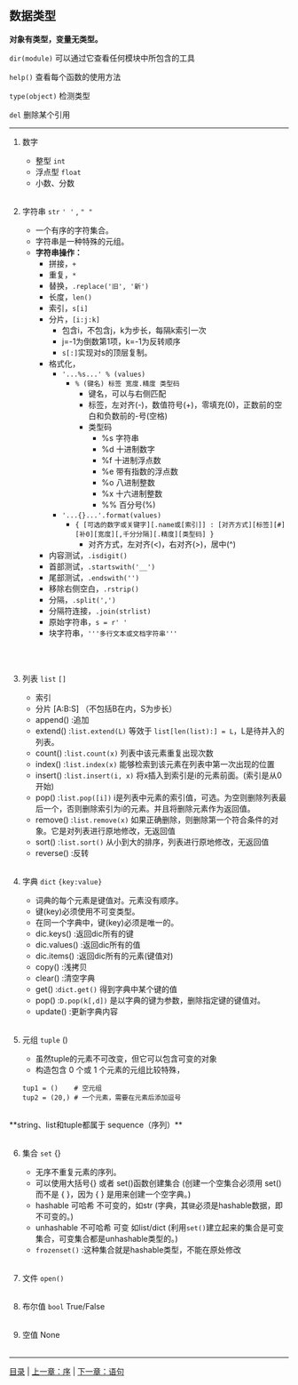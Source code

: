 ## 数据类型


**对象有类型，变量无类型。**

`dir(module)` 可以通过它查看任何模块中所包含的工具

`help()` 查看每个函数的使用方法

`type(object)` 检测类型

`del` 删除某个引用

-----

1. 数字
    * 整型 `int`
    * 浮点型 `float`
    * 小数、分数
<br><br>

2. 字符串 `str` `' '` , `" "`

    * 一个有序的字符集合。
    * 字符串是一种特殊的元组。
    * **字符串操作：**
        * 拼接，`+`
        * 重复，`*`
        * 替换，`.replace('旧', '新')`
        * 长度，`len()`
        * 索引，`s[i]`
        * 分片，`[i:j:k]`
            * 包含i，不包含j，k为步长，每隔k索引一次
            * j=-1为倒数第1项，k=-1为反转顺序
            * `s[:]`实现对s的顶层复制。
        * 格式化，
            * `'...%s...' % (values)`
                * `% (键名) 标签 宽度.精度 类型码`
                    * 键名，可以与右侧匹配
                    * 标签，左对齐(-)，数值符号(+)，零填充(0)，正数前的空白和负数前的-号(空格)
                    * 类型码
                        * %s 字符串
                        * %d 十进制数字
                        * %f 十进制浮点数
                        * %e 带有指数的浮点数
                        * %o 八进制整数
                        * %x 十六进制整数
                        * %% 百分号(%)
            * `'...{}...'.format(values)`
                * `{ [可选的数字或关键字][.name或[索引]] : [对齐方式][标签][#][补0][宽度][,千分分隔][.精度][类型码] }`
                    * 对齐方式，左对齐(<)，右对齐(>)，居中(^)
        * 内容测试，`.isdigit()`
        * 首部测试，`.startswith('__')`
        * 尾部测试，`.endswith('')`
        * 移除右侧空白，`.rstrip()`
        * 分隔，`.split(',')`
        * 分隔符连接，`.join(strlist)`
        * 原始字符串，`s = r' '`
        * 块字符串，`'''多行文本或文档字符串'''`


<br><br>

3. 列表 `list` `[]`
    * 索引
    * 分片 [A:B:S] （不包括B在内，S为步长）
    * append() :追加
    * extend() :`list.extend(L)` 等效于 `list[len(list):] = L`，L是待并入的列表。
    * count() :`list.count(x)` 列表中该元素重复出现次数
    * index() :`list.index(x)` 能够检索到该元素在列表中第一次出现的位置
    * insert() :`list.insert(i, x)` 将x插入到索引是i的元素前面。(索引是从0开始)
    * pop() :`list.pop([i])` i是列表中元素的索引值，可选。为空则删除列表最后一个，否则删除索引为i的元素。并且将删除元素作为返回值。
    * remove() :`list.remove(x)` 如果正确删除，则删除第一个符合条件的对象。它是对列表进行原地修改，无返回值
    * sort() :`list.sort()` 从小到大的排序，列表进行原地修改，无返回值
    * reverse() :反转
<br><br>

4. 字典 `dict` `{key:value}`
    * 词典的每个元素是键值对。元素没有顺序。
    * 键(key)必须使用不可变类型。
    * 在同一个字典中，键(key)必须是唯一的。
    * dic.keys() :返回dic所有的键
    * dic.values() :返回dic所有的值
    * dic.items() :返回dic所有的元素(键值对)
    * copy() :浅拷贝
    * clear() :清空字典
    * get() :`dict.get()` 得到字典中某个键的值
    * pop() :`D.pop(k[,d])` 是以字典的键为参数，删除指定键的键值对。
    * update() :更新字典内容
<br><br>

5. 元组 `tuple` ()
    * 虽然tuple的元素不可改变，但它可以包含可变的对象
    * 构造包含 0 个或 1 个元素的元组比较特殊，
    ```
    tup1 = ()    # 空元组
    tup2 = (20,) # 一个元素，需要在元素后添加逗号
    ```
<br>
**string、list和tuple都属于 sequence（序列）**
<br><br>

6. 集合 `set` {}
    * 无序不重复元素的序列。
    * 可以使用大括号{} 或者 set()函数创建集合 (创建一个空集合必须用 set() 而不是 { }，因为 { } 是用来创建一个空字典。)
    * hashable 可哈希 不可变的，如str (字典，其`键`必须是hashable数据，即不可变的。)
    * unhashable 不可哈希 可变 如list/dict (利用`set()`建立起来的集合是可变集合，可变集合都是unhashable类型的。)
    * `frozenset()` :这种集合就是hashable类型，不能在原处修改
<br><br>

7. 文件 `open()`
<br><br>

8. 布尔值 `bool` True/False
<br><br>

9. 空值 None
<br><br>

-----

[目录](https://github.com/ykqmain/Learning-Python-with-Git) | [上一章：序](https://github.com/ykqmain/Learning-Python-with-Git/blob/master/text/0.md) | [下一章：语句](https://github.com/ykqmain/Learning-Python-with-Git/blob/master/text/2.md)
